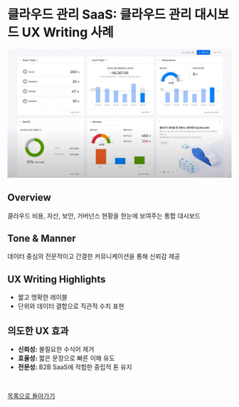 # 클라우드 관리 SaaS: 클라우드 관리 대시보드 UX Writing 사례

![Dashboard](../../assets/360_dashboard.jpg)

## Overview
클라우드 비용, 자산, 보안, 거버넌스 현황을 한눈에 보여주는 통합 대시보드

## Tone & Manner
데이터 중심의 전문적이고 간결한 커뮤니케이션을 통해 신뢰감 제공

## UX Writing Highlights
- 짧고 명확한 레이블  
- 단위와 데이터 결합으로 직관적 수치 표현  

## 의도한 UX 효과
- **신뢰성:** 불필요한 수식어 제거  
- **효율성:** 짧은 문장으로 빠른 이해 유도  
- **전문성:** B2B SaaS에 적합한 중립적 톤 유지


<br>

[목록으로 돌아가기](./index.md)
